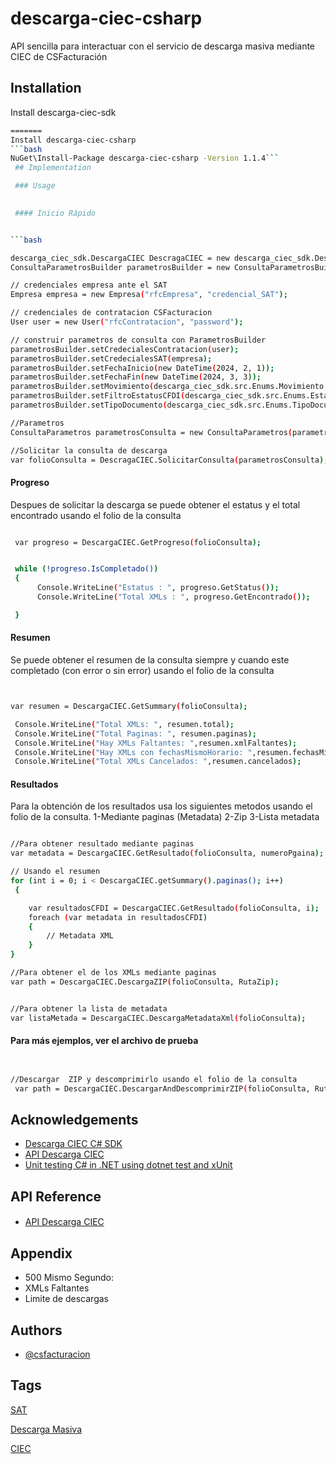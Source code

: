 # descarga-ciec-csharp

API sencilla para interactuar con el servicio de descarga masiva mediante CIEC de CSFacturación



## Installation
Install descarga-ciec-sdk

```bash
=======
Install descarga-ciec-csharp
```bash
NuGet\Install-Package descarga-ciec-csharp -Version 1.1.4```
 ## Implementation

 ### Usage
 

 #### Inicio Rápido


```bash

descarga_ciec_sdk.DescargaCIEC DescragaCIEC = new descarga_ciec_sdk.DescargaCIEC();
ConsultaParametrosBuilder parametrosBuilder = new ConsultaParametrosBuilder();

// credenciales empresa ante el SAT
Empresa empresa = new Empresa("rfcEmpresa", "credencial_SAT");

// credenciales de contratacion CSFacturacion
User user = new User("rfcContratacion", "password");

// construir parametros de consulta con ParametrosBuilder
parametrosBuilder.setCredecialesContratacion(user);
parametrosBuilder.setCredecialesSAT(empresa);
parametrosBuilder.setFechaInicio(new DateTime(2024, 2, 1));
parametrosBuilder.setFechaFin(new DateTime(2024, 3, 3));
parametrosBuilder.setMovimiento(descarga_ciec_sdk.src.Enums.Movimiento.TODAS);
parametrosBuilder.setFiltroEstatusCFDI(descarga_ciec_sdk.src.Enums.EstatusCFDI.TODOS;
parametrosBuilder.setTipoDocumento(descarga_ciec_sdk.src.Enums.TipoDocumento.CFDI);

//Parametros               
ConsultaParametros parametrosConsulta = new ConsultaParametros(parametrosBuilder);

//Solicitar la consulta de descarga
var folioConsulta = DescragaCIEC.SolicitarConsulta(parametrosConsulta);


```


#### Progreso 

Despues de solicitar la descarga se puede obtener el estatus y el total encontrado usando el folio de la consulta

```bash

 var progreso = DescargaCIEC.GetProgreso(folioConsulta);


 while (!progreso.IsCompletado())
 {
      Console.WriteLine("Estatus : ", progreso.GetStatus());
      Console.WriteLine("Total XMLs : ", progreso.GetEncontrado());

 }

```

#### Resumen 

Se puede obtener el resumen de la consulta siempre y cuando este completado (con error o sin error) usando el folio de la consulta

```bash


var resumen = DescargaCIEC.GetSummary(folioConsulta);

 Console.WriteLine("Total XMLs: ", resumen.total);
 Console.WriteLine("Total Paginas: ", resumen.paginas);
 Console.WriteLine("Hay XMLs Faltantes: ",resumen.xmlFaltantes);
 Console.WriteLine("Hay XMLs con fechasMismoHorario: ",resumen.fechasMismoHorario);
 Console.WriteLine("Total XMLs Cancelados: ",resumen.cancelados);

```


#### Resultados 

Para la obtención de los resultados usa los siguientes metodos usando el folio de la consulta.
1-Mediante paginas (Metadata)
2-Zip
3-Lista metadata

```bash

//Para obtener resultado mediante paginas
var metadata = DescargaCIEC.GetResultado(folioConsulta, numeroPgaina);

// Usando el resumen
for (int i = 0; i < DescargaCIEC.getSummary().paginas(); i++)
 {

    var resultadosCFDI = DescargaCIEC.GetResultado(folioConsulta, i);
    foreach (var metadata in resultadosCFDI)
    {
        // Metadata XML
    }
}

//Para obtener el de los XMLs mediante paginas
var path = DescargaCIEC.DescargaZIP(folioConsulta, RutaZip);


//Para obtener la lista de metadata 
var listaMetada = DescargaCIEC.DescargaMetadataXml(folioConsulta);

```

#### Para más ejemplos, ver el archivo de prueba
```bash


//Descargar  ZIP y descomprimirlo usando el folio de la consulta
 var path = DescargaCIEC.DescargarAndDescomprimirZIP(folioConsulta, RutaZip);

```




## Acknowledgements

 - [Descarga CIEC C# SDK](https://github.com/ConroeSoluciones/CSReporter-WS-CSharp)
 - [API Descarga CIEC](https://docs.csfacturacion.com/descarga-masiva/ciec/introduction/)
 - [Unit testing C# in .NET using dotnet test and xUnit](https://learn.microsoft.com/en-us/dotnet/core/testing/unit-testing-with-dotnet-test)


## API Reference

#### 
 - [API Descarga CIEC](https://docs.csfacturacion.com/descarga-masiva/ciec/introduction/)




## Appendix

- 500 Mismo Segundo: 
-  XMLs Faltantes
- Limite de descargas
## Authors

- [@csfacturacion](https://csfacturacion.com/)


## Tags

[SAT](https://cfdiau.sat.gob.mx/nidp/wsfed/ep?id=SATUPCFDiCon&sid=0&option=credential&sid=0)

[Descarga Masiva](https://cfdiau.sat.gob.mx/nidp/wsfed/ep?id=SATUPCFDiCon&sid=0&option=credential&sid=0)


[CIEC](https://cfdiau.sat.gob.mx/nidp/wsfed/ep?id=SATUPCFDiCon&sid=0&option=credential&sid=0)
